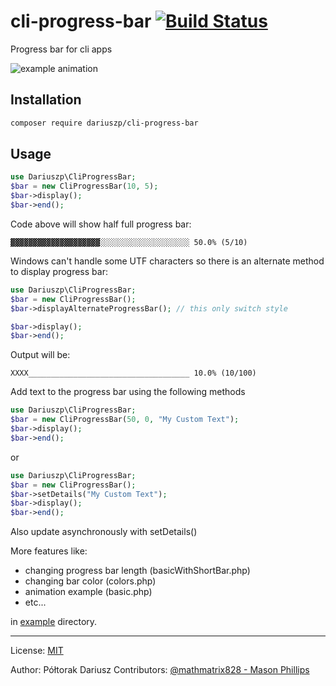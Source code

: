 # cli-progress-bar [![Build Status](https://travis-ci.org/azjezz/cli-progress-bar.png?branch=master)](https://travis-ci.org/dariuszp/cli-progress-bar)
Progress bar for cli apps

![example animation](examples/img/terminal.gif)

## Installation

```bash
composer require dariuszp/cli-progress-bar
```

## Usage

```php
use Dariuszp\CliProgressBar;
$bar = new CliProgressBar(10, 5);
$bar->display();
$bar->end();
```

Code above will show half full progress bar:

```
▓▓▓▓▓▓▓▓▓▓▓▓▓▓▓▓▓▓▓▓░░░░░░░░░░░░░░░░░░░░ 50.0% (5/10)
```

Windows can't handle some UTF characters so there is an alternate method to display progress bar:

```php
use Dariuszp\CliProgressBar;
$bar = new CliProgressBar();
$bar->displayAlternateProgressBar(); // this only switch style

$bar->display();
$bar->end();
```

Output will be:

```
XXXX____________________________________ 10.0% (10/100)
```

Add text to the progress bar using the following methods
```php
use Dariuszp\CliProgressBar;
$bar = new CliProgressBar(50, 0, "My Custom Text");
$bar->display();
$bar->end();
```
or
```php
use Dariuszp\CliProgressBar;
$bar = new CliProgressBar();
$bar->setDetails("My Custom Text");
$bar->display();
$bar->end();
```

Also update asynchronously with setDetails()

More features like:
- changing progress bar length (basicWithShortBar.php)
- changing bar color (colors.php)
- animation example (basic.php)
- etc...

in [example](examples/) directory.

----

License: [MIT](https://opensource.org/licenses/MIT)

Author: Półtorak Dariusz
Contributors: [@mathmatrix828 - Mason Phillips](https://github.com/mathmatrix828/)
